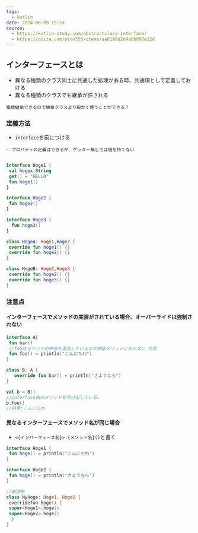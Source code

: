 ```yaml
---
tags:
  - kotlin
date: 2024-06-09 15:53
source:
  - https://kotlin-study.com/abstractclass-interface/
  - https://qiita.com/pito555/items/aa0198d2d4a0b090e22d
---
```

## インターフェースとは
- 異なる種類のクラス同士に共通した処理がある時、共通項として定義しておける
- 異なる種類のクラスでも継承が許される
```ad-note
複数継承できるので抽象クラスより細かく使うことができる？
```
### 定義方法
- `interface`を前につける
```ad-warning
- プロパティの定義はできるが、ゲッター無しでは値を持てない
```

```kotlin

interface Hoge1 {
 val hogex:String
 get() = "HELLO"
 fun hoge1()
}

interface Hoge2 {
 fun hoge2()
}

interface Hoge3 {
  fun hoge3()
}

class HogeA: Hoge1,Hoge2 {
 override fun hoge1() {}
 override fun hoge2() {}
}

class HogeB: Hoge2,Hoge3 {
 override fun hoge2() {}
 override fun hoge3() {}
}

```
### 注意点
#### インターフェースでメソッドの実装がされている場合、オーバーライドは強制されない
```kotlin
interface A{
 fun bar()
 //fooはメソッドの中身を実装しているので抽象メソッドにならない 任意
 fun foo() = println("こんにちわ")
}

class B: A {
   override fun bar() = println("さようなら")
}

val b = B()
//interface先のメソッドを呼び出している。
b.foo()
//結果:こんにちわ
```
#### 異なるインターフェースでメソッド名が同じ場合
- `<{インバーフェース名}>.{メソッド名}()`と書く
```kotlin
interface Hoge1 {
 fun hoge() = println("こんにちわ")
}

interface Hoge2 {
 fun hoge() = println("さようなら")
}

//解決策
class MyHoge: Hoge1, Hoge2 {
 overridefun hoge() {
 super<Hoge1>.hoge()
 super<Hoge2>.hoge()
  }
}

```